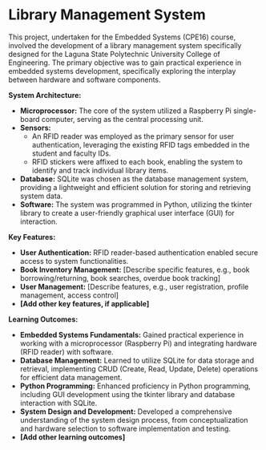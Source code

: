 # Library Management System

This project, undertaken for the Embedded Systems (CPE16) course, involved the development of a library management system specifically designed for the Laguna State Polytechnic University College of Engineering. The primary objective was to gain practical experience in embedded systems development, specifically exploring the interplay between hardware and software components. 

**System Architecture:**

* **Microprocessor:** The core of the system utilized a Raspberry Pi single-board computer, serving as the central processing unit. 
* **Sensors:**
  * An RFID reader was employed as the primary sensor for user authentication, leveraging the existing RFID tags embedded in the student and faculty IDs.
  * RFID stickers were affixed to each book, enabling the system to identify and track individual library items.
* **Database:** SQLite was chosen as the database management system, providing a lightweight and efficient solution for storing and retrieving system data.
* **Software:** The system was programmed in Python, utilizing the tkinter library to create a user-friendly graphical user interface (GUI) for interaction.

**Key Features:**

* **User Authentication:** RFID reader-based authentication enabled secure access to system functionalities.
* **Book Inventory Management:** [Describe specific features, e.g., book borrowing/returning, book searches, overdue book tracking]
* **User Management:** [Describe features, e.g., user registration, profile management, access control]
* **[Add other key features, if applicable]**

**Learning Outcomes:**

* **Embedded Systems Fundamentals:** Gained practical experience in working with a microprocessor (Raspberry Pi) and integrating hardware (RFID reader) with software.
* **Database Management:** Learned to utilize SQLite for data storage and retrieval, implementing CRUD (Create, Read, Update, Delete) operations for efficient data management.
* **Python Programming:** Enhanced proficiency in Python programming, including GUI development using the tkinter library and database interaction with SQLite.
* **System Design and Development:** Developed a comprehensive understanding of the system design process, from conceptualization and hardware selection to software implementation and testing.
* **[Add other learning outcomes]**
